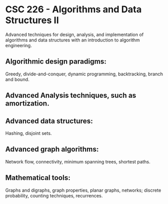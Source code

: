 # CSC 226 - Algorithms and Data Structures II

Advanced techniques for design, analysis, and implementation of algorithms and data structures with an introduction to algorithm engineering. 

## Algorithmic design paradigms: 
Greedy, divide-and-conquer, dynamic programming, backtracking, branch and bound. 

## Advanced Analysis techniques, such as amortization. 

## Advanced data structures: 
Hashing, disjoint sets. 

## Advanced graph algorithms: 
Network flow, connectivity, minimum spanning trees, shortest paths. 

## Mathematical tools: 
Graphs and digraphs, graph properties, planar graphs, networks; discrete probability, counting techniques, recurrences.